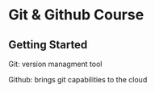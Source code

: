 # Git & Github Course

## Getting Started

Git: version managment tool

Github: brings git capabilities to the cloud
<!--stackedit_data:
eyJoaXN0b3J5IjpbMjAxNTU4Njg1NSwxOTU3MDk5Mzk1LC0yMD
g4NzQ2NjEyXX0=
-->